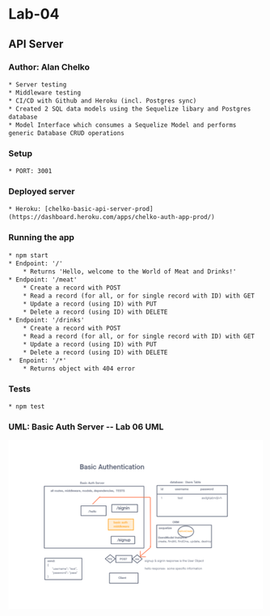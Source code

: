 # Lab-04

## API Server

### Author: Alan Chelko

    * Server testing
    * Middleware testing
    * CI/CD with Github and Heroku (incl. Postgres sync)
    * Created 2 SQL data models using the Sequelize libary and Postgres database
    * Model Interface which consumes a Sequelize Model and performs generic Database CRUD operations

### Setup

    * PORT: 3001

### Deployed server

    * Heroku: [chelko-basic-api-server-prod](https://dashboard.heroku.com/apps/chelko-auth-app-prod/)

### Running the app

    * npm start
    * Endpoint: '/'
        * Returns 'Hello, welcome to the World of Meat and Drinks!'
    * Endpoint: '/meat'
        * Create a record with POST
        * Read a record (for all, or for single record with ID) with GET
        * Update a record (using ID) with PUT
        * Delete a record (using ID) with DELETE
    * Endpoint: '/drinks'
        * Create a record with POST
        * Read a record (for all, or for single record with ID) with GET
        * Update a record (using ID) with PUT
        * Delete a record (using ID) with DELETE
    *  Enpoint: '/*'
        * Returns object with 404 error

### Tests

    * npm test


### UML: Basic Auth Server -- Lab 06 UML

![UML - Lab 04](images/basic-auth.png)

